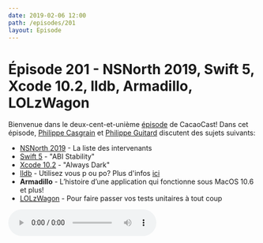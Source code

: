 ```yaml
---
date: 2019-02-06 12:00
path: /episodes/201
layout: Episode
---
```

# Épisode 201 - NSNorth 2019, Swift 5, Xcode 10.2, lldb, Armadillo, LOLzWagon
<p>Bienvenue dans le deux-cent-et-uni&egrave;me&nbsp;<a href="https://cacaocast.com/media/cacaocast_201.mp3" title="CacaoCast Episode 200">&eacute;pisode</a>&nbsp;de CacaoCast! Dans cet &eacute;pisode,&nbsp;<a href="http://www.twitter.com/philippec" title="Philippe Casgrain sur Twitter">Philippe Casgrain</a>&nbsp;et&nbsp;<a href="http://www.twitter.com/philippeguitard" title="Philippe Guitard sur Twitter">Philippe Guitard</a>&nbsp;discutent des sujets suivants:</span></p>
<ul>
<li><a href="https://nsnorth.ca/speakers" title="NSNorth 2019">NSNorth 2019</a> - La liste des intervenants</li>
<li><a href="https://twitter.com/tkremenek/status/1088599126193758208" title="Swift 5">Swift 5</a> - "ABI Stability"</li>
<li><a href="https://twitter.com/bzamayo/status/1088766602814869504" title="Xcode 10.2">Xcode 10.2</a> - "Always Dark"</li>
<li><a href="https://twitter.com/dmartincy/status/1088779271701696512" title="lldb">lldb</a> - Utilisez vous p ou po? Plus d'infos <a href="https://kastiglione.github.io/lldb/2019/01/26/unified-lldb-print-command.html" title="Plus d'info">ici</a></li>
<li><b>Armadillo</b> - L’histoire d’une application qui fonctionne sous MacOS 10.6 et plus!</li>
<li><a href="https://github.com/DerekSelander/LOLzwagon" title="LOLzWagon">LOLzWagon</a> - Pour faire passer vos tests unitaires à tout coup</li>
</ul>
<p><audio controls><source src="https://cacaocast.com/media/cacaocast_201.mp3" type="audio/mpeg"><source src="https://cacaocast.com/media/cacaocast_201.mp3" type="audio/mp4">Votre navigateur ne supporte pas l'élément audio / Your browser does not support the audio element.</audio></p>
